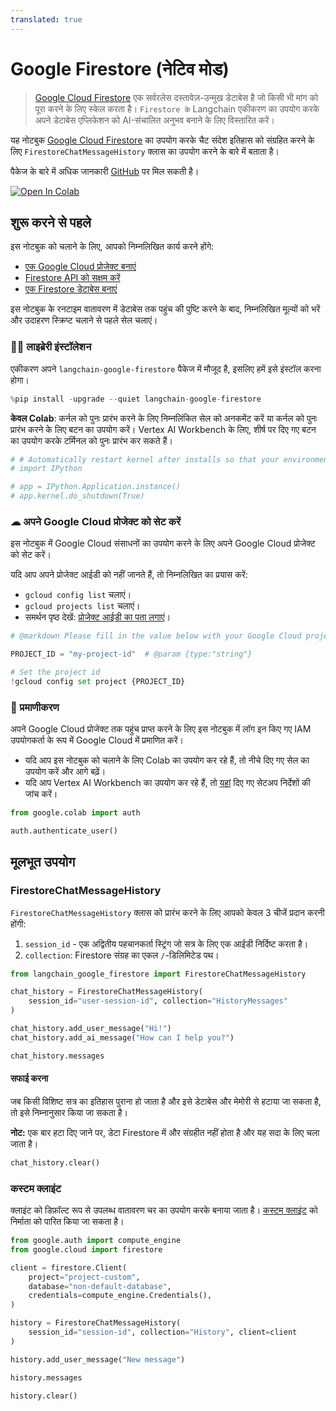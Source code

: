 ```yaml
---
translated: true
---
```


# Google Firestore (नेटिव मोड)

> [Google Cloud Firestore](https://cloud.google.com/firestore) एक सर्वरलेस दस्तावेज़-उन्मुख डेटाबेस है जो किसी भी मांग को पूरा करने के लिए स्केल करता है। `Firestore के` Langchain एकीकरण का उपयोग करके अपने डेटाबेस एप्लिकेशन को AI-संचालित अनुभव बनाने के लिए विस्तारित करें।

यह नोटबुक [Google Cloud Firestore](https://cloud.google.com/firestore) का उपयोग करके चैट संदेश इतिहास को संग्रहित करने के लिए `FirestoreChatMessageHistory` क्लास का उपयोग करने के बारे में बताता है।

पैकेज के बारे में अधिक जानकारी [GitHub](https://github.com/googleapis/langchain-google-firestore-python/) पर मिल सकती है।

[![Open In Colab](https://colab.research.google.com/assets/colab-badge.svg)](https://colab.research.google.com/github/googleapis/langchain-google-firestore-python/blob/main/docs/chat_message_history.ipynb)

## शुरू करने से पहले

इस नोटबुक को चलाने के लिए, आपको निम्नलिखित कार्य करने होंगे:

* [एक Google Cloud प्रोजेक्ट बनाएं](https://developers.google.com/workspace/guides/create-project)
* [Firestore API को सक्षम करें](https://console.cloud.google.com/flows/enableapi?apiid=firestore.googleapis.com)
* [एक Firestore डेटाबेस बनाएं](https://cloud.google.com/firestore/docs/manage-databases)

इस नोटबुक के रनटाइम वातावरण में डेटाबेस तक पहुंच की पुष्टि करने के बाद, निम्नलिखित मूल्यों को भरें और उदाहरण स्क्रिप्ट चलाने से पहले सेल चलाएं।

### 🦜🔗 लाइब्रेरी इंस्टॉलेशन

एकीकरण अपने `langchain-google-firestore` पैकेज में मौजूद है, इसलिए हमें इसे इंस्टॉल करना होगा।

```python
%pip install -upgrade --quiet langchain-google-firestore
```

**केवल Colab**: कर्नल को पुनः प्रारंभ करने के लिए निम्नलिंकित सेल को अनकमेंट करें या कर्नल को पुनः प्रारंभ करने के लिए बटन का उपयोग करें। Vertex AI Workbench के लिए, शीर्ष पर दिए गए बटन का उपयोग करके टर्मिनल को पुनः प्रारंभ कर सकते हैं।

```python
# # Automatically restart kernel after installs so that your environment can access the new packages
# import IPython

# app = IPython.Application.instance()
# app.kernel.do_shutdown(True)
```

### ☁ अपने Google Cloud प्रोजेक्ट को सेट करें

इस नोटबुक में Google Cloud संसाधनों का उपयोग करने के लिए अपने Google Cloud प्रोजेक्ट को सेट करें।

यदि आप अपने प्रोजेक्ट आईडी को नहीं जानते हैं, तो निम्नलिखित का प्रयास करें:

* `gcloud config list` चलाएं।
* `gcloud projects list` चलाएं।
* समर्थन पृष्ठ देखें: [प्रोजेक्ट आईडी का पता लगाएं](https://support.google.com/googleapi/answer/7014113)।

```python
# @markdown Please fill in the value below with your Google Cloud project ID and then run the cell.

PROJECT_ID = "my-project-id"  # @param {type:"string"}

# Set the project id
!gcloud config set project {PROJECT_ID}
```

### 🔐 प्रमाणीकरण

अपने Google Cloud प्रोजेक्ट तक पहुंच प्राप्त करने के लिए इस नोटबुक में लॉग इन किए गए IAM उपयोगकर्ता के रूप में Google Cloud में प्रमाणित करें।

- यदि आप इस नोटबुक को चलाने के लिए Colab का उपयोग कर रहे हैं, तो नीचे दिए गए सेल का उपयोग करें और आगे बढ़ें।
- यदि आप Vertex AI Workbench का उपयोग कर रहे हैं, तो [यहां](https://github.com/GoogleCloudPlatform/generative-ai/tree/main/setup-env) दिए गए सेटअप निर्देशों की जांच करें।

```python
from google.colab import auth

auth.authenticate_user()
```

## मूलभूत उपयोग

### FirestoreChatMessageHistory

`FirestoreChatMessageHistory` क्लास को प्रारंभ करने के लिए आपको केवल 3 चीजें प्रदान करनी होंगी:

1. `session_id` - एक अद्वितीय पहचानकर्ता स्ट्रिंग जो सत्र के लिए एक आईडी निर्दिष्ट करता है।
1. `collection`: Firestore संग्रह का एकल `/`-डिलिमिटेड पथ।

```python
from langchain_google_firestore import FirestoreChatMessageHistory

chat_history = FirestoreChatMessageHistory(
    session_id="user-session-id", collection="HistoryMessages"
)

chat_history.add_user_message("Hi!")
chat_history.add_ai_message("How can I help you?")
```

```python
chat_history.messages
```

#### सफाई करना

जब किसी विशिष्ट सत्र का इतिहास पुराना हो जाता है और इसे डेटाबेस और मेमोरी से हटाया जा सकता है, तो इसे निम्नानुसार किया जा सकता है।

**नोट:** एक बार हटा दिए जाने पर, डेटा Firestore में और संग्रहीत नहीं होता है और यह सदा के लिए चला जाता है।

```python
chat_history.clear()
```

### कस्टम क्लाइंट

क्लाइंट को डिफ़ॉल्ट रूप से उपलब्ध वातावरण चर का उपयोग करके बनाया जाता है। [कस्टम क्लाइंट](https://cloud.google.com/python/docs/reference/firestore/latest/client) को निर्माता को पारित किया जा सकता है।

```python
from google.auth import compute_engine
from google.cloud import firestore

client = firestore.Client(
    project="project-custom",
    database="non-default-database",
    credentials=compute_engine.Credentials(),
)

history = FirestoreChatMessageHistory(
    session_id="session-id", collection="History", client=client
)

history.add_user_message("New message")

history.messages

history.clear()
```
